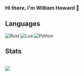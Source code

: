 ### Hi there, I'm William Howard 👋



## Languages

![Rust](https://img.shields.io/badge/rust-%23000000.svg?style=for-the-badge&logo=rust&logoColor=white)
![Lua](https://img.shields.io/badge/lua-%232C2D72.svg?style=for-the-badge&logo=lua&logoColor=white)
![Python](https://img.shields.io/badge/python-3670A0?style=for-the-badge&logo=python&logoColor=ffdd54)
<!-- ![Nginx](https://img.shields.io/badge/nginx-%23009639.svg?style=for-the-badge&logo=nginx&logoColor=white)
 -->
 
 
 ## Stats
<br/>
<a href="https://github.com/wjhoward/">
  <img src="https://github-readme-stats.vercel.app/api?username=wjhoward&show_icons=true&theme=tokyonight&count_private=true&hide_border=true" align="center">
</a>

<!-- <a href="https://github.com/wjhoward/">
  <img src="https://github-readme-stats.vercel.app/api/top-langs/?username=wjhoward&theme=tokyonight&hide_border=true&layout=compact" align="center">
</a> -->

<!-- <a href="https://github.com/wjhoward/">
  <img src="https://github-readme-streak-stats.herokuapp.com/?user=wjhoward&theme=tokyonight&hide_border=true" align="center">
</a> -->

<!--
**wjhoward/wjhoward** is a ✨ _special_ ✨ repository because its `README.md` (this file) appears on your GitHub profile.

Here are some ideas to get you started:

- 🔭 I’m currently working on ...
- 🌱 I’m currently learning ...
- 👯 I’m looking to collaborate on ...
- 🤔 I’m looking for help with ...
- 💬 Ask me about ...
- 📫 How to reach me: ...
- 😄 Pronouns: ...
- ⚡ Fun fact: ...
-->
